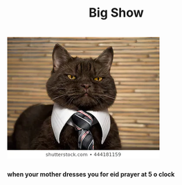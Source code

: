 <h1 align="center">Big Show<h1/>
<img src="catboss.webp" />
<h4>when your mother dresses you for eid prayer at 5 o clock</h4>
<body style="backround-color:powderblue">
